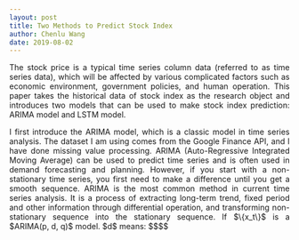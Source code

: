 ```yaml
---
layout: post
title: Two Methods to Predict Stock Index
author: Chenlu Wang
date: 2019-08-02
---
```


<!-- more -->

<p style="text-align:justify">
The stock price is a typical time series column data (referred to as time series data), which will be affected by various complicated factors such as economic environment, government policies, and human operation. This paper takes the historical data of stock index as the research object and introduces two models that can be used to make stock index prediction: ARIMA model and LSTM model.
</p>

<p style="text-align:justify">
I first introduce the ARIMA model, which is a classic model in time series analysis. The dataset I am using comes from the Google Finance API, and I have done missing value processing. ARIMA (Auto-Regressive Integrated Moving Average) can be used to predict time series and is often used in demand forecasting and planning. However, if you start with a non-stationary time series, you first need to make a difference until you get a smooth sequence. ARIMA is the most common method in current time series analysis. It is a process of extracting long-term trend, fixed period and other information through differential operation, and transforming non-stationary sequence into the stationary sequence. If $\{x_t\}$ is a $ARIMA(p, d, q)$ model. $d$ means:
$$$$
</p>